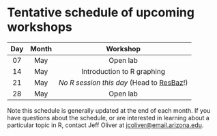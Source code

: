 # Tentative schedule of upcoming workshops

| Day | Month | Workshop                          |
|:---:|:-----:|:---------------------------------:|
| 07  | May   | Open lab                          |
| 14  | May   | Introduction to R graphing        |
| 21  | May   | _No R session this day_ (Head to [ResBaz](http://researchbazaar.arizona.edu/resbaz/resbazTucson2019/)!)           |
| 28  | May   | Open lab                          |

Note this schedule is generally updated at the end of each month. If you have questions about the schedule, or are interested in learning about a particular topic in R, contact Jeff Oliver at [jcoliver@email.arizona.edu](mailto:jcoliver@email.arizona.edu?subject=R%20workshop%20inquiry).
